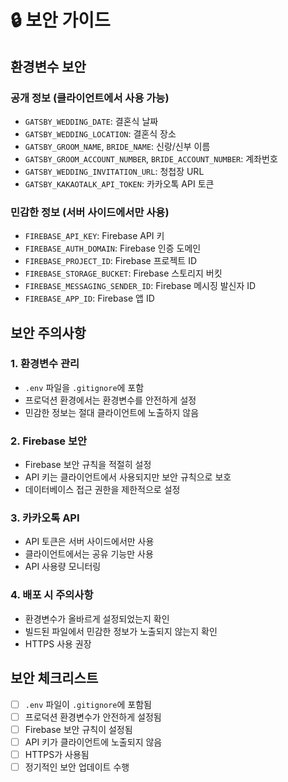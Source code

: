 # 🔒 보안 가이드

## 환경변수 보안

### 공개 정보 (클라이언트에서 사용 가능)

- `GATSBY_WEDDING_DATE`: 결혼식 날짜
- `GATSBY_WEDDING_LOCATION`: 결혼식 장소
- `GATSBY_GROOM_NAME`, `BRIDE_NAME`: 신랑/신부 이름
- `GATSBY_GROOM_ACCOUNT_NUMBER`, `BRIDE_ACCOUNT_NUMBER`: 계좌번호
- `GATSBY_WEDDING_INVITATION_URL`: 청첩장 URL
- `GATSBY_KAKAOTALK_API_TOKEN`: 카카오톡 API 토큰

### 민감한 정보 (서버 사이드에서만 사용)

- `FIREBASE_API_KEY`: Firebase API 키
- `FIREBASE_AUTH_DOMAIN`: Firebase 인증 도메인
- `FIREBASE_PROJECT_ID`: Firebase 프로젝트 ID
- `FIREBASE_STORAGE_BUCKET`: Firebase 스토리지 버킷
- `FIREBASE_MESSAGING_SENDER_ID`: Firebase 메시징 발신자 ID
- `FIREBASE_APP_ID`: Firebase 앱 ID

## 보안 주의사항

### 1. 환경변수 관리

- `.env` 파일을 `.gitignore`에 포함
- 프로덕션 환경에서는 환경변수를 안전하게 설정
- 민감한 정보는 절대 클라이언트에 노출하지 않음

### 2. Firebase 보안

- Firebase 보안 규칙을 적절히 설정
- API 키는 클라이언트에서 사용되지만 보안 규칙으로 보호
- 데이터베이스 접근 권한을 제한적으로 설정

### 3. 카카오톡 API

- API 토큰은 서버 사이드에서만 사용
- 클라이언트에서는 공유 기능만 사용
- API 사용량 모니터링

### 4. 배포 시 주의사항

- 환경변수가 올바르게 설정되었는지 확인
- 빌드된 파일에서 민감한 정보가 노출되지 않는지 확인
- HTTPS 사용 권장

## 보안 체크리스트

- [ ] `.env` 파일이 `.gitignore`에 포함됨
- [ ] 프로덕션 환경변수가 안전하게 설정됨
- [ ] Firebase 보안 규칙이 설정됨
- [ ] API 키가 클라이언트에 노출되지 않음
- [ ] HTTPS가 사용됨
- [ ] 정기적인 보안 업데이트 수행
